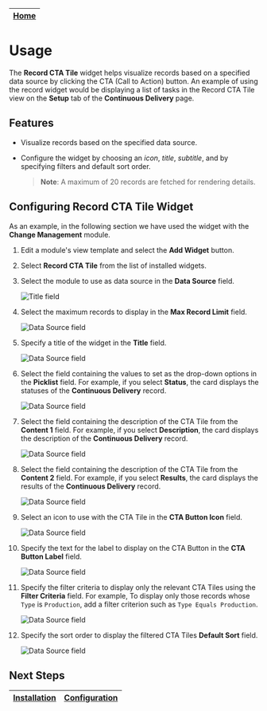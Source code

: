 | [Home](../README.md) |
|----------------------|

# Usage

The **Record CTA Tile** widget helps visualize records based on a specified data source by clicking the CTA (Call to Action) button. An example of using the record widget would be displaying a list of tasks in the Record CTA Tile view on the **Setup** tab of the **Continuous Delivery** page.

## Features

- Visualize records based on the specified data source.
- Configure the widget by choosing an *icon*, *title*, *subtitle*, and by specifying filters and default sort order.

  >**Note**: A maximum of 20 records are fetched for rendering details.

## Configuring Record CTA Tile Widget

As an example, in the following section we have used the widget with the **Change Management** module.

1. Edit a module's view template and select the **Add Widget** button.

2. Select **Record CTA Tile** from the list of installed widgets.

3. Select the module to use as data source in the **Data Source** field.

    ![Title field](./res/edit-view-00.png)

4. Select the maximum records to display in the **Max Record Limit** field.

    ![Data Source field](./res/edit-view-01.png)

5. Specify a title of the widget in the **Title** field.

    ![Data Source field](./res/edit-view-02.png)

6. Select the field containing the values to set as the drop-down options in the **Picklist** field. For example, if you select **Status**, the card displays the statuses of the **Continuous Delivery** record.

    ![Data Source field](./res/edit-view-03.png)

7. Select the field containing the description of the CTA Tile from the **Content 1** field. For example, if you select **Description**, the card displays the description of the **Continuous Delivery** record.

    ![Data Source field](./res/edit-view-04.png)

8. Select the field containing the description of the CTA Tile from the **Content 2** field. For example, if you select **Results**, the card displays the results of the **Continuous Delivery** record.

    ![Data Source field](./res/edit-view-05.png)

9. Select an icon to use with the CTA Tile in the **CTA Button Icon** field.

    ![Data Source field](./res/edit-view-06.png)

10. Specify the text for the label to display on the CTA Button in the **CTA Button Label** field.

    ![Data Source field](./res/edit-view-07.png)

11. Specify the filter criteria to display only the relevant CTA Tiles using the **Filter Criteria** field. For example, To display only those records whose `Type` is `Production`, add a filter criterion such as `Type Equals Production`.

    ![Data Source field](./res/edit-view-08.png)

12. Specify the sort order to display the filtered CTA Tiles **Default Sort** field.

    ![Data Source field](./res/edit-view-09.png)

## Next Steps

| [Installation](./setup.md#installation) | [Configuration](./setup.md#configuration) |
|-----------------------------------------|-------------------------------------------|
